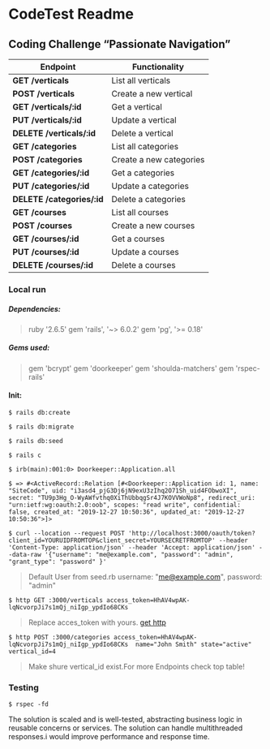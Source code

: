 # CodeTest Readme
## Coding Challenge “Passionate Navigation”

| Endpoint | Functionality |
| --- | --- |
| **GET /verticals** | List all verticals |
| **POST /verticals** | Create a new vertical |
| **GET /verticals/:id** | 	Get a vertical |
| **PUT /verticals/:id** | 	Update a vertical |
| **DELETE /verticals/:id** | 	Delete a vertical |
| **GET /categories** | List all categories |
| **POST /categories** | Create a new categories |
| **GET /categories/:id** | 	Get a categories |
| **PUT /categories/:id** | 	Update a categories |
| **DELETE /categories/:id** | 	Delete a categories |
| **GET /courses** | List all courses |
| **POST /courses** | Create a new courses |
| **GET /courses/:id** | 	Get a courses |
| **PUT /courses/:id** | 	Update a courses |
| **DELETE /courses/:id** | 	Delete a courses |

### Local run
##### Dependencies:
>ruby '2.6.5'
>gem 'rails', '~> 6.0.2'
>gem 'pg', '>= 0.18'
##### Gems used:
>gem 'bcrypt'
>gem 'doorkeeper'
>gem 'shoulda-matchers'
>gem 'rspec-rails'

#### Init:
```shell
$ rails db:create
```
```shell
$ rails db:migrate
```
```shell
$ rails db:seed
```
```shell
$ rails c
```
```shell
$ irb(main):001:0> Doorkeeper::Application.all
```
```shell
$ => #<ActiveRecord::Relation [#<Doorkeeper::Application id: 1, name: "SiteCode", uid: "i3asd4_pjG3Dj6jN9exU3zIhq2O71Sh_uid4FObwoXI", secret: "TU9p3Hg_O-WyAWfvthq0XiThUbbqgSr4J7KOVVWoNp8", redirect_uri: "urn:ietf:wg:oauth:2.0:oob", scopes: "read write", confidential: false, created_at: "2019-12-27 10:50:36", updated_at: "2019-12-27 10:50:36">]>
```
```shell
$ curl --location --request POST 'http://localhost:3000/oauth/token?client_id=YOURUIDFROMTOP&client_secret=YOURSECRETFROMTOP' --header 'Content-Type: application/json' --header 'Accept: application/json' --data-raw '{"username": "me@example.com", "password": "admin", "grant_type": "password" }'
```
>Default User from seed.rb username: "me@example.com", password: "admin"
```shell
$ http GET :3000/verticals access_token=HhAV4wpAK-lqNcvorpJi7s1mQj_niIgp_ypdIo68CKs
```
>Replace acces_token with yours. [get http](https://httpie.org/)

```shell
$ http POST :3000/categories access_token=HhAV4wpAK-lqNcvorpJi7s1mQj_niIgp_ypdIo68CKs  name="John Smith" state="active" vertical_id=4
```
>Make shure vertical_id exist.For more Endpoints check top table!

### Testing

```shell
$ rspec -fd
```
The solution is scaled and is well-tested, abstracting business logic in reusable concerns or services. The solution can handle multithreaded responses.i would improve performance and response time.
